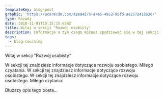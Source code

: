 ```yaml
---
templateKey: blog-post
graphic: 'https://ucarecdn.com/a2ea427b-a7a5-4962-95fd-ae2572418630/'
type: Rozwój
date: 2018-11-01T15:15:15.658Z
title: Witaj w sekcji "Rozwój osobisty"
description: Informacje o tym czego możesz spodziewać się w tej sekcji.
tags:
  - blog-couching
---
```

Witaj w sekcji "Rozwój osobisty"

W sekcji tej znajdziesz informacje dotyczące rozwoju osobistego. Miłego czyatania. W sekcji tej znajdziesz informacje dotyczące rozwoju osobistego. W sekcji tej znajdziesz informacje dotyczące rozwoju osobistego. Miłego czytania.



Dłuższy opis tego posta...
